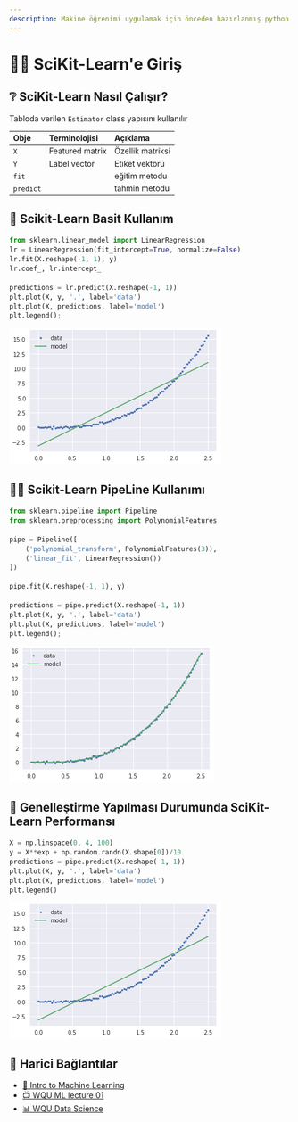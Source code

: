 ```yaml
---
description: Makine öğrenimi uygulamak için önceden hazırlanmış python paketine giriş.
---
```


# 🚴‍♂️ SciKit-Learn'e Giriş

## ❔ SciKit-Learn Nasıl Çalışır?

Tabloda verilen `Estimator` class yapısını kullanılır

| Obje | Terminolojisi | Açıklama |
| :--- | :--- | :--- |
| `X` | Featured matrix | Özellik matriksi |
| `Y` | Label vector | Etiket vektörü |
| `fit` |  | eğitim metodu |
| `predict` |  | tahmin metodu |

## 👶 Scikit-Learn Basit Kullanım

```python
from sklearn.linear_model import LinearRegression
lr = LinearRegression(fit_intercept=True, normalize=False)
lr.fit(X.reshape(-1, 1), y)
lr.coef_, lr.intercept_

predictions = lr.predict(X.reshape(-1, 1))
plt.plot(X, y, '.', label='data')
plt.plot(X, predictions, label='model')
plt.legend();
```

![](../.gitbook/assets/image%20%2813%29.png)

## 👨‍💻 Scikit-Learn PipeLine Kullanımı

```python
from sklearn.pipeline import Pipeline
from sklearn.preprocessing import PolynomialFeatures

pipe = Pipeline([
    ('polynomial_transform', PolynomialFeatures(3)),
    ('linear_fit', LinearRegression())
])

pipe.fit(X.reshape(-1, 1), y)

predictions = pipe.predict(X.reshape(-1, 1))
plt.plot(X, y, '.', label='data')
plt.plot(X, predictions, label='model')
plt.legend();
```

![](../.gitbook/assets/image%20%281%29.png)

## 🦋 Genelleştirme Yapılması Durumunda SciKit-Learn Performansı

```python
X = np.linspace(0, 4, 100)
y = X**exp + np.random.randn(X.shape[0])/10
predictions = pipe.predict(X.reshape(-1, 1))
plt.plot(X, y, '.', label='data')
plt.plot(X, predictions, label='model')
plt.legend()
```

![](../.gitbook/assets/image%20%2823%29.png)

## 🔗 Harici Bağlantılar

* [📜 Intro to Machine Learning](https://github.com/yedhrab/YArtificalIntelligent/tree/88f012cd66170bd63be379c8400a3fb28e5bc634/0.2%20-%20Machine%20Learninig%20Notebooks/1%20-%20Eğitici%20Notebooklar/0%20-%20Intro%20to%20Machine%20Learning.ipynb)
* [📺 WQU ML lecture 01](https://www.youtube.com/watch?v=9J6FNvil6Gw&feature=youtu.be)
* [📊 WQU Data Science](https://wqu.org/programs/data-science)

